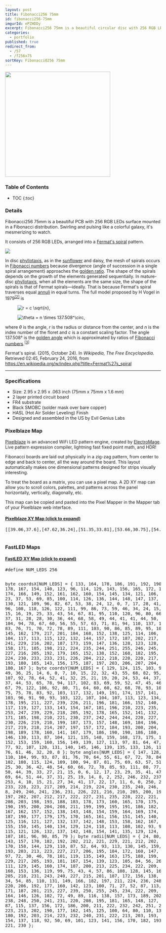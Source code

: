 ```yaml
---
layout: post
title: Fibonacci256 75mm
id: fibonacci256-75mm
imgurId: ePZHDDy
excerpt: Fibonacci256 75mm is a beautiful circular disc with 256 RGB LEDs surface mounted in a Fibonacci distribution.  Swirling and pulsing like a colorful galaxy, it's mesmerizing to watch.
categories:
  - portfolio
published: true
redirect_from:
  - /57
  - /f256x75
sortKey: Fibonacci0256 75mm
---
```


<a href="https://i.imgur.com/ePZHDDy.png" target="_blank"><img src="https://i.imgur.com/ePZHDDy.png" style="width:340px" /></a>

<h3>Table of Contents</h3>

- TOC
{:toc}

### Details

Fibonacci256 75mm is a beautiful PCB with 256 RGB LEDs surface mounted in a Fibonacci distribution. Swirling and pulsing like a colorful galaxy, it's mesmerizing to watch.


It consists of 256 RGB LEDs, arranged into a <a href="https://en.wikipedia.org/wiki/Fermat%27s_spiral">Fermat's spiral</a> pattern.

<a href="https://lectronz.com/stores/evilgeniuslabs" alt="I sell on Lectronz"><img src="https://lectronz-images.b-cdn.net/static/badges/i-sell-on-lectronz-medium.png" /></a>

<p>In disc <a href="https://en.wikipedia.org/wiki/Phyllotaxis" title="Phyllotaxis">phyllotaxis</a>, as in the <a href="https://en.wikipedia.org/wiki/Sunflower" title="Sunflower" class="mw-redirect">sunflower</a> and daisy, the mesh of spirals occurs in <a href="https://en.wikipedia.org/wiki/Fibonacci_number" title="Fibonacci number">Fibonacci numbers</a> because divergence (angle of succession in a single spiral arrangement) approaches the <a href="https://en.wikipedia.org/wiki/Golden_ratio" title="Golden ratio">golden ratio</a>. The shape of the spirals depends on the growth of the elements generated sequentially. In mature-disc <a href="https://en.wikipedia.org/wiki/Phyllotaxis" title="Phyllotaxis">phyllotaxis</a>, when all the elements are the same size, the shape of the spirals is that of Fermat spirals—ideally. That is because Fermat's spiral traverses equal <a href="https://en.wikipedia.org/wiki/Annulus_(mathematics)" title="Annulus (mathematics)">annuli</a> in equal turns. The full model proposed by H Vogel in 1979<sup id="cite_ref-2" class="reference"><a href="https://en.wikipedia.org/wiki/Fermat%27s_spiral#cite_note-2"><span>[</span>2<span>]</span></a></sup> is</p>
<dl>
<dd><img class="mwe-math-fallback-image-inline tex" alt="r = c \sqrt{n}," src="https://upload.wikimedia.org/math/7/8/1/7819d3be1d513629c44d336b5974553d.png" /></dd>
</dl>
<dl>
<dd><img class="mwe-math-fallback-image-inline tex" alt="\theta = n \times 137.508^\circ," src="https://upload.wikimedia.org/math/e/6/8/e6814eb420c2d2ea10a2fcba5e0cdc9d.png" /></dd>
</dl>
<p>where <i>θ</i> is the angle, <i>r</i> is the radius or distance from the center, and <i>n</i> is the index number of the floret and <i>c</i> is a constant scaling factor. The angle 137.508° is the <a href="https://en.wikipedia.org/wiki/Golden_angle" title="Golden angle">golden angle</a> which is approximated by ratios of <a href="https://en.wikipedia.org/wiki/Fibonacci_number" title="Fibonacci number">Fibonacci numbers</a>.<sup id="cite_ref-3" class="reference"><a href="https://en.wikipedia.org/wiki/Fermat%27s_spiral#cite_note-3"><span>[</span>3<span>]</span></a></sup></p>

<p>Fermat's spiral. (2015, October 24).  In <i>Wikipedia, The Free Encyclopedia</i>. Retrieved 02:45, February 24, 2016, from <a class="external free" href="https://en.wikipedia.org/w/index.php?title=Fermat%27s_spiral">https://en.wikipedia.org/w/index.php?title=Fermat%27s_spiral</a>
</p>

---

### Specifications

- Size: 2.95 x 2.95 x .063 inch (75mm x 75mm x 1.6 mm)
- 2 layer printed circuit board
- FR4 substrate
- Black SMOBC (solder mask over bare copper)
- HASL (Hot Air Solder Leveling) Finish
- Designed and assembled in the US by Evil Genius Labs

### Pixelblaze Map

[Pixelblaze](https://www.bhencke.com/pixelblaze) is an advanced WiFi LED pattern engine, created by [ElectroMage](https://electromage.com). Live pattern expression compiler, lightning fast fixed point math, and HDR!

Fibonacci boards are laid out physically in a zig-zag pattern, from center to edge and back to center, all the way around the board. This layout automatically makes one dimensional patterns designed for strips visually interesting.

To treat the board as a matrix, you can use a pixel map. A 2D XY map can allow you to scroll colors, palettes, and patterns across the panel horizontally, vertically, diagonally, etc.

This map can be copied and pasted into the Pixel Mapper in the Mapper tab of your Pixelblaze web interface.

<div class="panel-group" id="accordion" role="tablist" aria-multiselectable="true">

  <div class="panel panel-default">
    <div class="panel-heading" role="tab" id="headingOne">
      <h4 class="panel-title">
        <a role="button" data-toggle="collapse" data-parent="#accordion" href="#collapseOne" aria-expanded="false" aria-controls="collapseOne">
          Pixelblaze XY Map (click to expand)
        </a>
      </h4>
    </div>
    <div id="collapseOne" class="panel-collapse collapse" role="tabpanel" aria-labelledby="headingOne">
      <div class="panel-body">
        <pre>
[[39.06,37.6],[47.62,36.24],[51.35,33.81],[53.66,30.75],[54.92,27.28],[55.26,23.57],[54.72,19.79],[53.36,16.06],[51.23,12.52],[48.39,9.3],[44.89,6.5],[40.83,4.25],[36.31,2.61],[29.05,4.57],[33.71,5.26],[38.03,6.65],[41.9,8.67],[45.21,11.23],[47.88,14.25],[49.81,17.62],[50.92,21.2],[51.11,24.89],[50.26,28.54],[48.09,32.04],[43.53,35.4],[44.34,31.84],[46.56,27.61],[47.06,23.72],[46.38,20.08],[44.77,16.75],[42.37,13.81],[39.29,11.36],[35.65,9.49],[31.57,8.27],[27.17,7.76],[22.58,7.99],[17.91,9.01],[8.84,17.14],[12.9,14.51],[17.18,12.64],[21.53,11.54],[25.85,11.21],[29.98,11.64],[33.79,12.81],[37.16,14.66],[39.95,17.14],[41.99,20.21],[43.1,23.84],[42.92,28.14],[40.01,34.33],[39.74,30.47],[39.63,25.22],[38.09,21.5],[35.65,18.68],[32.57,16.64],[29.02,15.39],[25.15,14.91],[21.11,15.23],[17.04,16.33],[13.07,18.2],[9.33,20.82],[5.95,24.13],[2.68,35.74],[4.71,31.39],[7.31,27.57],[10.4,24.35],[13.85,21.82],[17.56,20.04],[21.39,19.04],[25.19,18.87],[28.84,19.56],[32.17,21.17],[34.99,23.81],[37.05,27.88],[36.04,32.18],[33.04,26.94],[29.74,24.37],[26.18,23.14],[22.5,22.96],[18.83,23.72],[15.31,25.32],[12.07,27.68],[9.22,30.73],[6.86,34.39],[5.1,38.55],[4,43.11],[7.43,54.55],[6.84,49.83],[7.01,45.24],[7.92,40.93],[9.51,36.99],[11.7,33.56],[14.42,30.73],[17.56,28.63],[21.03,27.35],[24.73,27.05],[28.59,27.97],[32.68,30.74],[35.51,35.78],[28.92,31.63],[24.57,30.97],[20.82,31.7],[17.56,33.42],[14.82,35.95],[12.67,39.11],[11.16,42.79],[10.35,46.85],[10.28,51.16],[10.98,55.58],[12.46,59.99],[14.7,64.26],[21.39,67.73],[18.4,64.07],[16.15,60.13],[14.65,56.02],[13.93,51.88],[13.99,47.85],[14.83,44.05],[16.42,40.65],[18.74,37.79],[21.81,35.65],[25.73,34.5],[31.22,35.01],[28.29,37.22],[23.89,38.86],[20.94,41.41],[19,44.56],[17.95,48.12],[17.76,51.92],[18.39,55.81],[19.82,59.65],[22.02,63.31],[24.93,66.66],[28.49,69.59],[32.62,71.99],[40.05,71.32],[35.62,69.81],[31.65,67.69],[28.24,65.02],[25.47,61.91],[23.43,58.47],[22.18,54.83],[21.78,51.11],[22.32,47.47],[23.92,44.04],[26.9,40.98],[32.9,38.42],[30.76,41.51],[27.42,45.41],[26.08,49.19],[26,52.91],[26.92,56.48],[28.71,59.81],[31.26,62.77],[34.46,65.26],[38.22,67.19],[42.42,68.49],[46.95,69.08],[51.69,68.92],[61.97,62.55],[57.53,64.39],[53.02,65.46],[48.57,65.75],[44.3,65.29],[40.35,64.12],[36.84,62.27],[33.9,59.83],[31.66,56.87],[30.27,53.45],[29.94,49.61],[31.11,45.26],[34.72,42.96],[33.52,48.67],[34.25,52.76],[36.06,56.05],[38.68,58.64],[41.91,60.55],[45.59,61.74],[49.59,62.17],[53.76,61.84],[57.97,60.73],[62.09,58.84],[65.98,56.21],[71.19,45.44],[68.44,49.33],[65.21,52.6],[61.62,55.18],[57.79,57.02],[53.85,58.09],[49.93,58.35],[46.18,57.79],[42.75,56.4],[39.81,54.15],[37.56,50.91],[36.39,46.2],[37.8,41.07],[39.84,48.02],[42.61,51.38],[45.87,53.35],[49.45,54.25],[53.17,54.22],[56.91,53.32],[60.51,51.62],[63.84,49.16],[66.8,46.02],[69.27,42.27],[71.16,38.01],[72.39,33.34],[69.8,26.25],[69.53,30.97],[68.54,35.41],[66.88,39.46],[64.61,43.01],[61.85,45.96],[58.67,48.21],[55.2,49.66],[51.55,50.22],[47.85,49.76],[44.19,48],[40.53,44.07],[44.22,44.29],[48.53,45.97],[52.41,46.05],[55.96,45.01],[59.12,43.08],[61.82,40.39],[63.98,37.09],[65.51,33.28],[66.36,29.09],[66.47,24.64],[65.81,20.07],[64.38,15.5],[58.44,10.97],[60.7,15.07],[62.2,19.33],[62.92,23.6],[62.87,27.77],[62.06,31.7],[60.54,35.24],[58.33,38.26],[55.49,40.6],[52.01,42.08],[47.8,42.36],[41.86,40.38],[45.41,39.34],[50.4,38.67],[53.89,36.76],[56.44,34.06],[58.16,30.79],[59.07,27.12],[59.18,23.21],[58.49,19.2],[57.01,15.23],[54.77,11.44],[51.82,7.94],[48.21,4.86]]
        </pre>
      </div>
    </div>
  </div>

</div>

### FastLED Maps

<div class="panel-group" id="accordion" role="tablist" aria-multiselectable="true">

  <div class="panel panel-default">
    <div class="panel-heading" role="tab" id="headingOne">
      <h4 class="panel-title">
        <a role="button" data-toggle="collapse" data-parent="#accordion" href="#collapseFastLED" aria-expanded="false" aria-controls="collapseFastLED">
          FastLED XY Map (click to expand)
        </a>
      </h4>
    </div>
    <div id="collapseFastLED" class="panel-collapse collapse" role="tabpanel" aria-labelledby="headingOne">
      <div class="panel-body">
        <pre>
#define NUM_LEDS 256

byte coordsX[NUM_LEDS] = { 133, 164, 178, 186, 191, 192, 190, 185, 178, 167, 154, 140, 123, 96, 114, 129, 143, 156, 165, 172, 176, 177, 174, 166, 149, 152, 161, 162, 160, 154, 145, 134, 121, 106, 90, 73, 56, 23, 37, 53, 69, 85, 100, 114, 126, 136, 144, 148, 147, 137, 136, 135, 130, 121, 109, 96, 82, 67, 53, 38, 24, 12, 0, 7, 17, 28, 41, 54, 68, 82, 96, 108, 118, 126, 122, 111, 99, 86, 73, 59, 46, 34, 24, 15, 9, 5, 17, 15, 16, 19, 25, 33, 43, 54, 67, 81, 95, 110, 120, 96, 80, 66, 54, 44, 37, 31, 28, 28, 30, 36, 44, 68, 58, 49, 44, 41, 41, 44, 50, 59, 70, 84, 104, 94, 78, 67, 60, 56, 55, 57, 63, 71, 81, 94, 110, 137, 120, 106, 93, 83, 76, 71, 70, 72, 78, 89, 111, 103, 90, 86, 85, 89, 95, 105, 116, 130, 145, 162, 179, 217, 201, 184, 168, 152, 138, 125, 114, 106, 101, 100, 104, 117, 113, 115, 122, 132, 144, 157, 172, 187, 202, 217, 232, 251, 241, 229, 216, 202, 187, 173, 159, 147, 136, 128, 123, 128, 136, 146, 158, 171, 185, 198, 212, 224, 235, 244, 251, 255, 246, 245, 241, 235, 227, 216, 205, 192, 179, 165, 152, 138, 152, 168, 182, 195, 206, 216, 224, 230, 233, 233, 231, 226, 204, 212, 218, 220, 220, 217, 212, 204, 193, 180, 165, 143, 156, 175, 187, 197, 203, 206, 207, 204, 199, 191, 180, 167 };
byte coordsY[NUM_LEDS] = { 129, 124, 115, 103, 91, 77, 63, 49, 36, 25, 14, 6, 0, 7, 10, 15, 22, 32, 43, 55, 68, 82, 95, 108, 121, 107, 92, 78, 64, 52, 41, 32, 25, 21, 19, 20, 24, 53, 44, 37, 33, 32, 33, 37, 44, 53, 65, 78, 94, 117, 102, 83, 69, 59, 52, 47, 45, 46, 50, 57, 67, 79, 122, 106, 92, 80, 71, 64, 60, 60, 62, 68, 78, 93, 109, 89, 80, 75, 75, 78, 83, 92, 103, 117, 132, 149, 191, 174, 157, 141, 126, 114, 103, 96, 91, 90, 93, 103, 122, 107, 104, 107, 113, 123, 134, 148, 163, 178, 195, 211, 227, 239, 226, 211, 196, 181, 166, 152, 140, 129, 121, 117, 119, 127, 133, 143, 154, 167, 181, 196, 210, 223, 235, 246, 255, 253, 247, 239, 229, 218, 205, 192, 178, 165, 152, 141, 132, 143, 157, 171, 185, 198, 210, 221, 230, 237, 242, 244, 244, 220, 227, 231, 232, 230, 226, 219, 210, 199, 187, 173, 157, 148, 169, 184, 196, 206, 213, 217, 219, 218, 214, 207, 197, 157, 172, 184, 193, 200, 204, 205, 203, 198, 189, 178, 160, 141, 167, 179, 186, 190, 190, 186, 180, 171, 160, 146, 130, 113, 87, 104, 121, 135, 148, 159, 168, 173, 175, 173, 167, 152, 153, 159, 160, 156, 149, 139, 127, 113, 97, 81, 64, 47, 31, 46, 61, 77, 92, 107, 120, 131, 140, 145, 146, 139, 135, 133, 126, 116, 104, 90, 76, 61, 46, 32, 20, 8 };
byte angles[NUM_LEDS] = { 147, 128, 122, 116, 110, 104, 99, 93, 87, 81, 76, 70, 64, 55, 61, 67, 72, 78, 84, 90, 96, 102, 108, 115, 124, 109, 100, 94, 87, 81, 75, 69, 63, 57, 51, 46, 40, 25, 30, 36, 42, 48, 54, 60, 66, 72, 78, 85, 93, 111, 88, 77, 70, 63, 57, 50, 44, 39, 33, 27, 21, 15, 0, 6, 12, 17, 23, 29, 35, 41, 47, 53, 60, 69, 64, 51, 44, 37, 31, 25, 19, 14, 8, 2, 252, 246, 232, 237, 242, 248, 253, 4, 10, 15, 21, 27, 34, 41, 17, 22, 17, 11, 6, 0, 250, 244, 239, 233, 228, 223, 217, 209, 214, 219, 224, 230, 235, 240, 246, 251, 1, 6, 8, 249, 246, 241, 236, 231, 226, 221, 216, 210, 205, 200, 195, 187, 192, 197, 202, 207, 212, 217, 222, 227, 231, 235, 228, 222, 221, 217, 213, 208, 203, 198, 193, 188, 183, 178, 173, 160, 165, 170, 175, 180, 185, 190, 195, 200, 204, 208, 211, 199, 199, 195, 191, 186, 182, 177, 172, 167, 162, 157, 152, 138, 143, 148, 154, 159, 164, 169, 174, 178, 183, 187, 190, 177, 179, 175, 170, 165, 161, 156, 151, 145, 140, 135, 130, 125, 116, 121, 127, 132, 137, 142, 148, 153, 158, 162, 167, 170, 160, 155, 150, 145, 140, 134, 129, 124, 118, 113, 108, 102, 93, 99, 105, 110, 115, 121, 126, 132, 137, 142, 148, 154, 141, 135, 129, 124, 118, 113, 107, 101, 96, 90, 85, 79 };
byte radii[NUM_LEDS] = { 24, 80, 106, 126, 143, 157, 170, 182, 192, 202, 212, 221, 229, 221, 212, 202, 192, 181, 170, 158, 144, 129, 110, 87, 52, 64, 93, 113, 130, 145, 159, 171, 182, 193, 203, 213, 223, 227, 217, 206, 195, 184, 172, 160, 147, 132, 116, 97, 72, 30, 46, 78, 101, 119, 135, 149, 163, 175, 188, 199, 211, 222, 229, 217, 205, 193, 181, 167, 154, 139, 123, 105, 84, 56, 26, 65, 91, 111, 129, 145, 160, 174, 187, 200, 213, 225, 234, 222, 209, 196, 182, 168, 153, 136, 119, 99, 75, 43, 4, 57, 86, 108, 128, 145, 162, 177, 191, 205, 218, 231, 243, 240, 227, 215, 201, 187, 172, 156, 138, 119, 97, 71, 34, 54, 85, 110, 131, 149, 166, 182, 197, 211, 224, 236, 248, 244, 232, 220, 206, 192, 177, 160, 142, 123, 100, 71, 27, 52, 87, 113, 135, 154, 171, 187, 201, 215, 227, 239, 250, 255, 245, 234, 222, 209, 195, 180, 164, 146, 126, 102, 72, 49, 89, 116, 138, 157, 173, 189, 202, 215, 227, 238, 248, 250, 241, 231, 220, 208, 195, 181, 165, 148, 127, 103, 70, 37, 87, 115, 137, 156, 172, 186, 200, 211, 222, 232, 242, 251, 242, 233, 223, 213, 202, 190, 177, 162, 145, 125, 100, 64, 80, 110, 132, 150, 166, 180, 192, 203, 214, 223, 232, 240, 231, 222, 213, 203, 193, 181, 169, 154, 137, 118, 92, 50, 69, 101, 123, 141, 156, 170, 182, 193, 203, 212, 221, 230 };
        </pre>
      </div>
    </div>
  </div>

</div>
